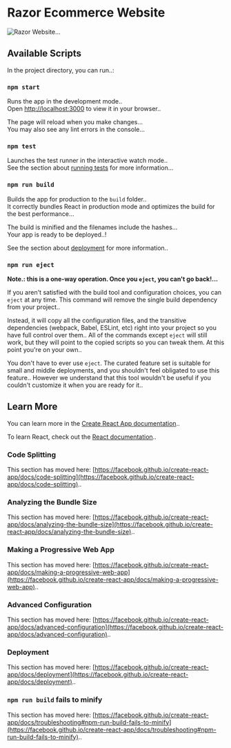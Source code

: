 # Razor Ecommerce Website

<img src="https://res.cloudinary.com/chuksmbanaso/image/upload/v1644267958/media/Screenshot_21_ufuirr.png" title="Razor Site" alt="Razor Website">...

## Available Scripts

In the project directory, you can run..:

### `npm start`

Runs the app in the development mode..\
Open [http://localhost:3000](http://localhost:3000) to view it in your browser..

The page will reload when you make changes...\
You may also see any lint errors in the console...

### `npm test`

Launches the test runner in the interactive watch mode..\
See the section about [running tests](https://facebook.github.io/create-react-app/docs/running-tests) for more information...

### `npm run build`

Builds the app for production to the `build` folder..\
It correctly bundles React in production mode and optimizes the build for the best performance...

The build is minified and the filenames include the hashes...\
Your app is ready to be deployed..!

See the section about [deployment](https://facebook.github.io/create-react-app/docs/deployment) for more information..

### `npm run eject`

**Note.: this is a one-way operation. Once you `eject`, you can't go back!...**

If you aren't satisfied with the build tool and configuration choices, you can `eject` at any time. This command will remove the single build dependency from your project..

Instead, it will copy all the configuration files, and the transitive dependencies (webpack, Babel, ESLint, etc) right into your project so you have full control over them.. All of the commands except `eject` will still work, but they will point to the copied scripts so you can tweak them. At this point you're on your own..

You don't have to ever use `eject`. The curated feature set is suitable for small and middle deployments, and you shouldn't feel obligated to use this feature.. However we understand that this tool wouldn't be useful if you couldn't customize it when you are ready for it..

## Learn More

You can learn more in the [Create React App documentation](https://facebook.github.io/create-react-app/docs/getting-started)..

To learn React, check out the [React documentation](https://reactjs.org/)..

### Code Splitting

This section has moved here: [https://facebook.github.io/create-react-app/docs/code-splitting](https://facebook.github.io/create-react-app/docs/code-splitting)..

### Analyzing the Bundle Size

This section has moved here: [https://facebook.github.io/create-react-app/docs/analyzing-the-bundle-size](https://facebook.github.io/create-react-app/docs/analyzing-the-bundle-size)..

### Making a Progressive Web App

This section has moved here: [https://facebook.github.io/create-react-app/docs/making-a-progressive-web-app](https://facebook.github.io/create-react-app/docs/making-a-progressive-web-app)..

### Advanced Configuration

This section has moved here: [https://facebook.github.io/create-react-app/docs/advanced-configuration](https://facebook.github.io/create-react-app/docs/advanced-configuration)..

### Deployment

This section has moved here: [https://facebook.github.io/create-react-app/docs/deployment](https://facebook.github.io/create-react-app/docs/deployment)..

### `npm run build` fails to minify

This section has moved here: [https://facebook.github.io/create-react-app/docs/troubleshooting#npm-run-build-fails-to-minify](https://facebook.github.io/create-react-app/docs/troubleshooting#npm-run-build-fails-to-minify)..
